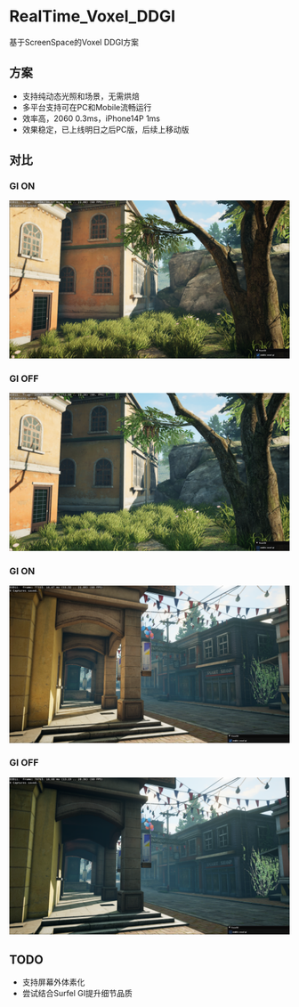 # RealTime_Voxel_DDGI
基于ScreenSpace的Voxel DDGI方案

## 方案
* 支持纯动态光照和场景，无需烘焙
* 多平台支持可在PC和Mobile流畅运行
* 效率高，2060 0.3ms，iPhone14P 1ms
* 效果稳定，已上线明日之后PC版，后续上移动版

## 对比

### GI ON
![image](./RenderPictures/case0_gi.png)

### GI OFF
![image](./RenderPictures/case0_no_gi.png)

### GI ON
![image](./RenderPictures/case1_gi.png)

### GI OFF
![image](./RenderPictures/case1_no_gi.png)

## TODO
* 支持屏幕外体素化
* 尝试结合Surfel GI提升细节品质